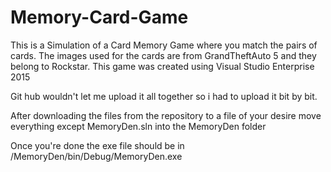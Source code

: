 # Memory-Card-Game
This is a Simulation of a Card Memory Game where you match the pairs of cards.
The images used for the cards are from GrandTheftAuto 5 and they belong to Rockstar. 
This game was created using Visual Studio Enterprise 2015

Git hub wouldn't let me upload it all together so i had to upload it bit by bit.

After downloading the files from the repository to a file of your desire move everything except MemoryDen.sln into the MemoryDen folder 

Once you're done the exe file should be in /MemoryDen/bin/Debug/MemoryDen.exe
